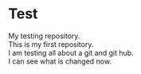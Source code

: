 Test
====

My testing repository.<br>
This is my first repository.<br>
I am testing all about a git and git hub.<br>
I can see what is changed now.<br>
